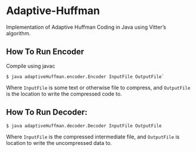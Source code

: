 # Adaptive-Huffman
Implementation of Adaptive Huffman Coding in Java using Vitter’s algorithm.

## How To Run Encoder

Compile using javac

	$ java adaptiveHuffman.encoder.Encoder InputFile OutputFile`

Where `InputFile` is some text or otherwise file to compress, and `OutputFile` is the location to write the compressed code to.

## How To Run Decoder:

	$ java adaptiveHuffman.decoder.Decoder InputFile OutputFile

Where `InputFile` is the compressed intermediate file, and `OutputFile` is location to write the uncompressed data to.